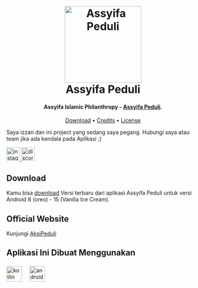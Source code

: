 
<h1 align="center">
  <br>
  <img src="https://aksipeduli.id/img/logo/Logo-LAZ-Assyifa-Peduli.webp" alt="Assyifa Peduli" width="200">
  <br>
  Assyifa Peduli
</h1>

<h4 align="center">Assyifa Islamic Philanthropy - <a href="http://electron.atom.io" target="_blank">Assyifa Peduli</a>.</h4>

<p align="center">
  <a href="https://github.com/M1Pr/Assyifa-Peduli/releases/tag/Debug">Download</a> •
  <a href="https://aksipeduli.id/">Credits</a> •
  <a href="https://aksipeduli.id/">License</a>
</p>

<div align="left">
  <p>Saya izzan dan ini project yang sedang saya pegang. Hubungi saya atau team jika ada kendala pada Aplikasi ;)</p>
  <a href="https://www.instagram.com/moch.izzan/"> <img src="https://img.shields.io/static/v1?message=Instagram&logo=instagram&label=&color=E4405F&logoColor=white&labelColor=&style=for-the-badge" height="35" alt="instagram logo"  /> </a>
  <img src="https://img.shields.io/static/v1?message=Discord&logo=discord&label=&color=7289DA&logoColor=white&labelColor=&style=for-the-badge" height="35" alt="discord logo"  />
</div>

## Download

Kamu bisa [download](https://github.com/M1Pr/Assyifa-Peduli/releases/latest) Versi terbaru dari aplikasi Assyifa Peduli untuk versi Android 8 (oreo) - 15 (Vanilla Ice Cream).

## Official Website

Kunjungi [AksiPeduli](https://aksipeduli.id/)

###

<h2 align="left">Aplikasi Ini Dibuat Menggunakan</h2>

###

<div align="left">
  <img src="https://cdn.jsdelivr.net/gh/devicons/devicon/icons/kotlin/kotlin-original.svg" height="40" alt="kotlin logo"  />
  <img width="12" />
  <img src="https://cdn.jsdelivr.net/gh/devicons/devicon/icons/androidstudio/androidstudio-original.svg" height="40" alt="androidstudio logo"  />
</div>

###
